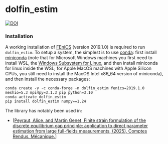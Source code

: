# dolfin_estim

[![DOI](https://zenodo.org/badge/DOI/10.5281/zenodo.12732326.svg)](https://doi.org/10.5281/zenodo.12732326)


### Installation

A working installation of [FEniCS](https://fenicsproject.org) (version 2019.1.0) is required to run `dolfin_estim`.
To setup a system, the simplest is to use [conda](https://conda.io): first install [miniconda](https://docs.conda.io/projects/miniconda/en/latest) (note that for Microsoft Windows machines you first need to install WSL, the [Windows Subsystem for Linux](https://learn.microsoft.com/en-us/windows/wsl/install), and then install miniconda for linux inside the WSL; for Apple MacOS machines with Apple Silicon CPUs, you still need to install the MacOS Intel x86_64 version of miniconda), and then install the necessary packages:
```
conda create -y -c conda-forge -n dolfin_estim fenics=2019.1.0 meshio=5.3 mpi4py=3.1.3 pip python=3.10
conda activate dolfin_estim
pip install dolfin_estim numpy==1.24
```


The library has notably been used in:
* [[Peyraut, Alice, and Martin Genet, Finite strain formulation of the discrete equilibrium gap principle: application to direct parameter estimation from large full-fields measurements, (2025), Comptes Rendus. Mécanique.](https://doi.org/10.5802/crmeca.279)]

